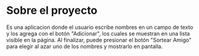 # Sobre el proyecto #
Es una aplicacion donde el usuario escribe nombres en un campo de texto y los agrega con el botón "Adicionar", los cuales se muestran en una lista visible en la página. Al finalizar, puede presionar el botón "Sortear Amigo" para elegir al azar uno de los nombres y mostrarlo en pantalla.
